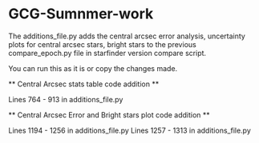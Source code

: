 # GCG-Sumnmer-work

The additions_file.py adds the central arcsec error analysis, uncertainty plots for central arcsec stars, 
bright stars to the previous compare_epoch.py file in starfinder version compare script. 

You can run this as it is or copy the changes made. 

** Central Arcsec stats table code addition **

Lines 764 - 913 in additions_file.py

** Central Arcsec Error and Bright stars plot code addition **

Lines 1194 - 1256 in additions_file.py
Lines 1257 - 1313 in additions_file.py


